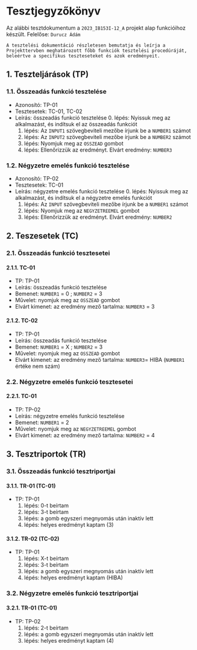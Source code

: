 # Tesztjegyzőkönyv

Az alábbi tesztdokumentum a `2023_IB153I-12_A` projekt alap funkcióihoz készült. Felelőse: `Durucz Ádám` 

``` 
A tesztelési dokumentáció részletesen bemutatja és leírja a Projekttervben meghatározott főbb funkciók tesztelési procedúráját, beleértve a specifikus teszteseteket és azok eredményeit. 
``` 

## 1. Teszteljárások (TP)

### 1.1. Összeadás funkció tesztelése 
- Azonosító: TP-01
- Tesztesetek: TC-01, TC-02
- Leírás: összeadás funkció tesztelése
    0. lépés: Nyissuk meg az alkalmazást, és indítsuk el az összeadás funkciót
    1. lépés: Az `INPUT1` szövegbeviteli mezőbe írjunk be a `NUMBER1` számot
    2. lépés: Az `INPUT2` szövegbeviteli mezőbe írjunk be a `NUMBER2` számot
    3. lépés: Nyomjuk meg az `OSSZEAD` gombot 
    4. lépés: Ellenőrizzük az eredményt. Elvárt eredmény: `NUMBER3`

### 1.2. Négyzetre emelés funkció tesztelése
- Azonosító: TP-02
- Tesztesetek: TC-01
- Leírás: négyzetre emelés funkció tesztelése
    0. lépés: Nyissuk meg az alkalmazást, és indítsuk el a négyzetre emelés funkciót
    1. lépés: Az `INPUT` szövegbeviteli mezőbe írjunk be a `NUMBER1` számot
    2. lépés: Nyomjuk meg az `NEGYZETREEMEL` gombot 
    3. lépés: Ellenőrizzük az eredményt. Elvárt eredmény: `NUMBER2`

## 2. Teszesetek (TC)

### 2.1. Összeadás funkció tesztesetei

#### 2.1.1. TC-01
- TP: TP-01
- Leírás: összeadás funkció tesztelése 
- Bemenet: `NUMBER1` = 0 ; `NUMBER2` = 3 
- Művelet: nyomjuk meg az `OSSZEAD` gombot 
- Elvárt kimenet: az eredmény mező tartalma: `NUMBER3` = 3

#### 2.1.2. TC-02
- TP: TP-01
- Leírás: összeadás funkció tesztelése 
- Bemenet: `NUMBER1` = X ; `NUMBER2` = 3 
- Művelet: nyomjuk meg az `OSSZEAD` gombot 
- Elvárt kimenet: az eredmény mező tartalma: `NUMBER3`= HIBA (`NUMBER1` értéke nem szám)

### 2.2. Négyzetre emelés funkció tesztesetei

#### 2.2.1. TC-01
- TP: TP-02
- Leírás: négyzetre emelés funkció tesztelése
- Bemenet: `NUMBER1` = 2 
- Művelet: nyomjuk meg az `NEGYZETREEMEL` gombot 
- Elvárt kimenet: az eredmény mező tartalma: `NUMBER2` = 4

## 3. Tesztriportok (TR)

### 3.1. Összeadás funkció tesztriportjai

#### 3.1.1. TR-01 (TC-01)
- TP: TP-01
    1. lépés: 0-t beírtam
    2. lépés: 3-t beírtam 
    3. lépés: a gomb egyszeri megnyomás után inaktív lett
    4. lépés: helyes eredményt kaptam (3)
    

#### 3.1.2. TR-02 (TC-02)
- TP: TP-01
    1. lépés: X-t beírtam
    2. lépés: 3-t beírtam 
    3. lépés: a gomb egyszeri megnyomás után inaktív lett
    4. lépés: helyes eredményt kaptam (HIBA)

### 3.2. Négyzetre emelés funkció tesztriportjai

#### 3.2.1. TR-01 (TC-01)
- TP: TP-02
    1. lépés: 2-t beírtam
    2. lépés: a gomb egyszeri megnyomás után inaktív lett
    3. lépés: helyes eredményt kaptam (4)


    
